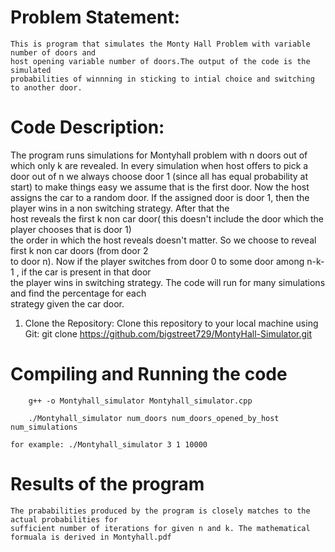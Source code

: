# Problem Statement:
    This is program that simulates the Monty Hall Problem with variable number of doors and
    host opening variable number of doors.The output of the code is the simulated 
    probabilities of winnning in sticking to intial choice and switching to another door.

# Code Description:

The program runs simulations for Montyhall problem with n doors out of which only k are revealed. 
In every simulation when host offers to pick a door out of n we always choose door 1 (since all has equal
probability at start) to make things easy we assume that is the first door. Now the host assigns the car to a random door. If the assigned door is door 1, then the player wins in a non switching strategy. After that the       
host reveals the first k non car door( this doesn't include the door which the player chooses that is door 1)        
the order in which the host reveals doesn't matter. So we choose to reveal first k non car doors (from door 2       
to door n). Now if the player switches from door 0 to some door among n-k-1 , if the car is present in that door     
the player wins in switching strategy. The code will  run for many simulations and find the percentage for each      
strategy given the car door.
    

1. Clone the Repository:
    Clone this repository to your local machine using Git:
    git clone https://github.com/bigstreet729/MontyHall-Simulator.git

# Compiling and Running the code
```
    g++ -o Montyhall_simulator Montyhall_simulator.cpp
```
```
    ./Montyhall_simulator num_doors num_doors_opened_by_host num_simulations
```
    for example: ./Montyhall_simulator 3 1 10000
# Results of the program
    The prababilities produced by the program is closely matches to the actual probabilities for
    sufficient number of iterations for given n and k. The mathematical formuala is derived in Montyhall.pdf
